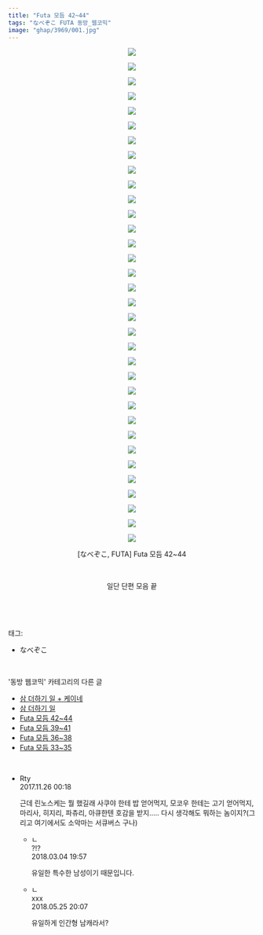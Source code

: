 ```yaml
---
title: "Futa 모듬 42~44"
tags: "なべぞこ FUTA 동방_웹코믹"
image: "ghap/3969/001.jpg"
---
```

<div class="article">
<p style="text-align: center; clear: none; float: none;"><img src="{{ site.nasurl }}/ghap/3969/001.jpg"/></p>
<p style="text-align: center; clear: none; float: none;"><img src="{{ site.nasurl }}/ghap/3969/002.jpg"/></p>
<p style="text-align: center; clear: none; float: none;"><img src="{{ site.nasurl }}/ghap/3969/003.jpg"/></p>
<p style="text-align: center; clear: none; float: none;"><img src="{{ site.nasurl }}/ghap/3969/004.jpg"/></p>
<p style="text-align: center; clear: none; float: none;"><img src="{{ site.nasurl }}/ghap/3969/005.jpg"/></p>
<p style="text-align: center; clear: none; float: none;"><img src="{{ site.nasurl }}/ghap/3969/006.jpg"/></p>
<p style="text-align: center; clear: none; float: none;"><img src="{{ site.nasurl }}/ghap/3969/007.jpg"/></p>
<p style="text-align: center; clear: none; float: none;"><img src="{{ site.nasurl }}/ghap/3969/008.jpg"/></p>
<p style="text-align: center; clear: none; float: none;"><img src="{{ site.nasurl }}/ghap/3969/009.jpg"/></p>
<p style="text-align: center; clear: none; float: none;"><img src="{{ site.nasurl }}/ghap/3969/010.jpg"/></p>
<p style="text-align: center; clear: none; float: none;"><img src="{{ site.nasurl }}/ghap/3969/011.jpg"/></p>
<p style="text-align: center; clear: none; float: none;"><img src="{{ site.nasurl }}/ghap/3969/012.jpg"/></p>
<p style="text-align: center; clear: none; float: none;"><img src="{{ site.nasurl }}/ghap/3969/013.jpg"/></p>
<p style="text-align: center; clear: none; float: none;"><img src="{{ site.nasurl }}/ghap/3969/014.jpg"/></p>
<p style="text-align: center; clear: none; float: none;"><img src="{{ site.nasurl }}/ghap/3969/015.jpg"/></p>
<p style="text-align: center; clear: none; float: none;"><img src="{{ site.nasurl }}/ghap/3969/016.jpg"/></p>
<p style="text-align: center; clear: none; float: none;"><img src="{{ site.nasurl }}/ghap/3969/017.jpg"/></p>
<p style="text-align: center; clear: none; float: none;"><img src="{{ site.nasurl }}/ghap/3969/018.jpg"/></p>
<p style="text-align: center; clear: none; float: none;"><img src="{{ site.nasurl }}/ghap/3969/019.jpg"/></p>
<p style="text-align: center; clear: none; float: none;"><img src="{{ site.nasurl }}/ghap/3969/020.jpg"/></p>
<p style="text-align: center; clear: none; float: none;"><img src="{{ site.nasurl }}/ghap/3969/021.jpg"/></p>
<p style="text-align: center; clear: none; float: none;"><img src="{{ site.nasurl }}/ghap/3969/022.jpg"/></p>
<p style="text-align: center; clear: none; float: none;"><img src="{{ site.nasurl }}/ghap/3969/023.jpg"/></p>
<p style="text-align: center; clear: none; float: none;"><img src="{{ site.nasurl }}/ghap/3969/024.jpg"/></p>
<p style="text-align: center; clear: none; float: none;"><img src="{{ site.nasurl }}/ghap/3969/025.jpg"/></p>
<p style="text-align: center; clear: none; float: none;"><img src="{{ site.nasurl }}/ghap/3969/026.jpg"/></p>
<p style="text-align: center; clear: none; float: none;"><img src="{{ site.nasurl }}/ghap/3969/027.jpg"/></p>
<p style="text-align: center; clear: none; float: none;"><img src="{{ site.nasurl }}/ghap/3969/028.jpg"/></p>
<p style="text-align: center; clear: none; float: none;"><img src="{{ site.nasurl }}/ghap/3969/029.jpg"/></p>
<p style="text-align: center; clear: none; float: none;"><img src="{{ site.nasurl }}/ghap/3969/030.jpg"/></p>
<p style="text-align: center; clear: none; float: none;"><img src="{{ site.nasurl }}/ghap/3969/031.jpg"/></p>
<p style="text-align: center; clear: none; float: none;"><img src="{{ site.nasurl }}/ghap/3969/032.jpg"/></p>
<p style="text-align: center; clear: none; float: none;"><img src="{{ site.nasurl }}/ghap/3969/033.jpg"/></p>
<p style="text-align: center; clear: none; float: none;"><img src="{{ site.nasurl }}/ghap/3969/034.jpg"/></p>
<p style="text-align: center; clear: none; float: none;">[なべぞこ, FUTA] Futa 모듬 42~44</p>
<p style="text-align: center; clear: none; float: none;"><br/></p>
<p style="text-align: center; clear: none; float: none;">일단 단편 모음 끝</p>
<p><br/></p>
</div><br/>
<div class="tagTrail">
<p>태그: </p>
<ul>
<li>なべぞこ</li>
</ul>
</div><br/>
<div class="another">
<p>'동방 웹코믹' 카테고리의 다른 글</p>
<ul>
<li><a href="/2017-11-26-ghap_3972">삼 더하기 일 + 케이네</a></li>
<li><a href="/2017-11-26-ghap_3971">삼 더하기 일</a></li>
<li><a href="/2017-11-25-ghap_3969">Futa 모듬 42~44</a></li>
<li><a href="/2017-11-25-ghap_3968">Futa 모듬 39~41</a></li>
<li><a href="/2017-11-25-ghap_3967">Futa 모듬 36~38</a></li>
<li><a href="/2017-11-25-ghap_3966">Futa 모듬 33~35</a></li>
</ul>
</div><br/>
<div class="cb_module cb_fluid">
<div class="cb_wrt cb_profile">
<div class="comment">
<ul>
<li class="cb_thumb_off" id="comment15137486">
<div class="cb_comment_area">
<div class="cb_info_area">
<div class="cb_section">
<span class="cb_nick_name">Rty</span>
</div>
<div class="cb_section">
<span class="cb_date">2017.11.26 00:18 </span>
</div>
</div>
<div class="cb_dsc_comment">
<p class="cb_dsc">
											근데 린노스케는 뭘 했길래 사쿠야 한테 밥 얻어먹지, 모코우 한테는 고기 얻어먹지, 마리사, 히지리, 파츄리, 아큐한텐 호감을 받지..... 다시 생각해도 뭐하는 놈이지?(그리고 여기에서도 소악마는 서큐버스 구나)
										</p>
</div>
<ul>
<li class="cb_thumb_off" id="comment15212323">
<span class="cb_bu_subnode">ㄴ</span>
<div class="cb_comment_area">
<div class="cb_info_area">
<div class="cb_section">
<span class="cb_nick_name">?!?</span>
</div>
<div class="cb_section">
<span class="cb_date">2018.03.04 19:57 </span>
</div>
</div>
<div class="cb_dsc_comment">
<p class="cb_dsc">
																유일한 특수한 남성이기 때문입니다.
															</p>
</div>
</div>
</li>
<li class="cb_thumb_off" id="comment15261744">
<span class="cb_bu_subnode">ㄴ</span>
<div class="cb_comment_area">
<div class="cb_info_area">
<div class="cb_section">
<span class="cb_nick_name">xxx</span>
</div>
<div class="cb_section">
<span class="cb_date">2018.05.25 20:07 </span>
</div>
</div>
<div class="cb_dsc_comment">
<p class="cb_dsc">
																유일하게 인간형 남캐라서?
															</p>
</div>
</div>
</li>
</ul>
</div></li>
</ul>
</div>
</div><!-- commentList close -->
</div><br/>
